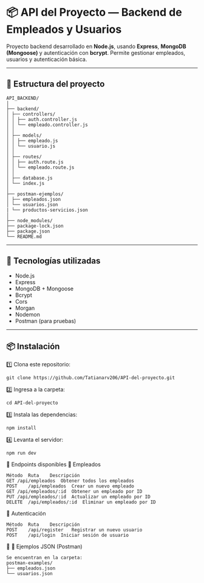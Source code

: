 # 📦 API del Proyecto — Backend de Empleados y Usuarios

Proyecto backend desarrollado en **Node.js**, usando **Express**, **MongoDB (Mongoose)** y autenticación con **bcrypt**. Permite gestionar empleados, usuarios y autenticación básica.

---

## 📂 Estructura del proyecto
```
API_BACKEND/
│
├── backend/
│ ├── controllers/
│ │ ├── auth.controller.js
│ │ └── empleado.controller.js
│ │
│ ├── models/
│ │ ├── empleado.js
│ │ └── usuario.js
│ │
│ ├── routes/
│ │ ├── auth.route.js
│ │ └── empleado.route.js
│ │
│ ├── database.js
│ └── index.js
│
├── postman-ejemplos/
│ ├── empleados.json
│ └── usuarios.json
| └── productos-servicios.json
│
├── node_modules/
├── package-lock.json
├── package.json
└── README.md
```
---

## 📌 Tecnologías utilizadas

- Node.js
- Express
- MongoDB + Mongoose
- Bcrypt
- Cors
- Morgan
- Nodemon
- Postman (para pruebas)

---

## 📦 Instalación

1️⃣ Clona este repositorio:

```
git clone https://github.com/Tatianarv206/API-del-proyecto.git
```
2️⃣ Ingresa a la carpeta:
```
cd API-del-proyecto
```
3️⃣ Instala las dependencias:
```
npm install
```
4️⃣ Levanta el servidor:
```
npm run dev
```
📌 Endpoints disponibles
📁 Empleados
```
Método	Ruta	Descripción
GET	/api/empleados	Obtener todos los empleados
POST	/api/empleados	Crear un nuevo empleado
GET	/api/empleados/:id	Obtener un empleado por ID
PUT	/api/empleados/:id	Actualizar un empleado por ID
DELETE	/api/empleados/:id	Eliminar un empleado por ID
```
📁 Autenticación
```
Método	Ruta	Descripción
POST	/api/register	Registrar un nuevo usuario
POST	/api/login	Iniciar sesión de usuario
```
📌 📄 Ejemplos JSON (Postman)
```
Se encuentran en la carpeta:
postman-examples/
├── empleados.json
└── usuarios.json
```
